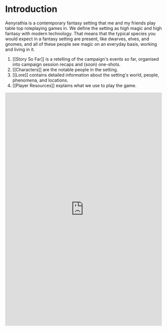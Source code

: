# Introduction
Aenyrathia is a contemporary fantasy setting that me and my friends play table top roleplaying games in. We define the setting as high magic and high fantasy with modern technology. That means that the typical species you would expect in a fantasy setting are present, like dwarves, elves, and gnomes, and all of these people see magic on an everyday basis, working and living in it.

1. [[Story So Far]] is a retelling of the campaign's events so far, organised into campaign session recaps and (soon) one-shots.
2. [[Characters]] are the notable people in the setting.
3. [[Lore]] contains detailed information about the setting's world, people, phenomena, and locations.
4. [[Player Resources]] explains what we use to play the game.
<iframe src="https://app.fantasy-calendar.com/calendars/b8ba671bf13ea13ba98d3ae5dc8bd4fd" width=100% height=750px style="border: none;"></iframe>